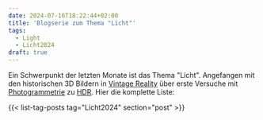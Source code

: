 ```yaml
---
date: 2024-07-16T18:22:44+02:00
title: 'Blogserie zum Thema "Licht"'
tags:
  - Light
  - Licht2024
draft: true
---
```


Ein Schwerpunkt der letzten Monate ist das Thema "Licht". Angefangen mit den historischen 3D Bildern in [Vintage Reality](https://vintagereality.projektemacher.org/) über erste Versuche mit [Photogrammetrie](/post/3d-models/) zu [HDR](/post/ultrahdr/). Hier die komplette Liste:

{{< list-tag-posts tag="Licht2024" section="post" >}}
